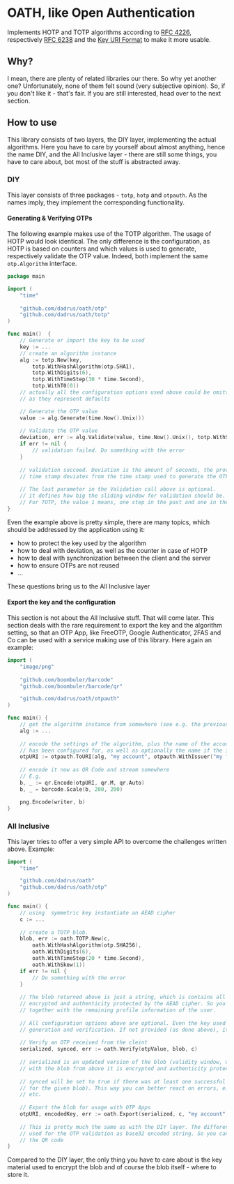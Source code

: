 # OATH, like Open Authentication

Implements HOTP and TOTP algorithms according to [RFC 4226](https://www.rfc-editor.org/rfc/rfc4226), respectively [RFC 6238](https://www.rfc-editor.org/rfc/rfc6238) and the [Key URI Format](https://github.com/google/google-authenticator/wiki/Key-Uri-Format) to make it more usable.

## Why?

I mean, there are plenty of related libraries our there. So why yet another one? Unfortunately, none of them felt sound (very subjective opinion). So, if you don't like it - that's fair. If you are still interested, head over to the next section.

## How to use

This library consists of two layers, the DIY layer, implementing the actual algorithms. Here you have to care by yourself about almost anything, hence the name DIY, and the All Inclusive layer - there are still some things, you have to care about, bot most of the stuff is abstracted away.

### DIY

This layer consists of three packages - `totp`, `hotp` and `otpauth`. As the names imply, they implement the corresponding functionality.

#### Generating & Verifying OTPs

The following example makes use of the TOTP algorithm. The usage of HOTP would look identical. The only difference is the configuration, as HOTP is based on counters and which values is used to generate, respectively validate the OTP value. Indeed, both implement the same `otp.Algorithm` interface.

```go
package main

import (
	"time"
	
	"github.com/dadrus/oath/otp"
	"github.com/dadrus/oath/totp"
)

func main()  {
	// Generate or import the key to be used
	key := ...
	// create an algorithm instance
	alg := totp.New(key,
		totp.WithHashAlgorithm(otp.SHA1),
		totp.WithDigits(6),
		totp.WithTimeStep(30 * time.Second), 
		totp.WithT0(0))
	// actually all the configuration options used above could be omitted
	// as they represent defaults

	// Generate the OTP value
	value := alg.Generate(time.Now().Unix())
	
	// Validate the OTP value
	deviation, err := alg.Validate(value, time.Now().Unix(), totp.WithSkew(1))
	if err != nil {
		// validation failed. Do something with the error
	}
	
	// validation succeed. Deviation is the amount of seconds, the provided
	// time stamp deviates from the time stamp used to generate the OTP value
	
	// The last parameter in the Validation call above is optional.
	// it defines how big the sliding window for validation should be.
	// For TOTP, the value 1 means, one step in the past and one in the future.
}
```

Even the example above is pretty simple, there are many topics, which should be addressed by the application using it:

* how to protect the key used by the algorithm
* how to deal with deviation, as well as the counter in case of HOTP
* how to deal with synchronization between the client and the server
* how to ensure OTPs are not reused
* ...

These questions bring us to the All Inclusive layer

#### Export the key and the configuration

This section is not about the All Inclusive stuff. That will come later. This section deals with the rare requirement to export the key and the algorithm setting, so that an OTP App, like FreeOTP, Google Authenticator, 2FAS and Co can be used with a service making use of this library. Here again an example:

```go
import (
	"image/png"
	
    "github.com/boombuler/barcode"
    "github.com/boombuler/barcode/qr"

    "github.com/dadrus/oath/otpauth"
)

func main() {
    // get the algorithm instance from somewhere (see e.g. the previous example)
	alg := ...
	
	// encode the settings of the algorithm, plus the name of the account, the algorithm
	// has been configured for, as well as optionally the name if the issuer
	otpURI := otpauth.ToURI(alg, "my account", otpauth.WithIssuer("my fancy service"))
	
	// encode it now as QR Code and stream somewhere
	// E.g.
	b, _ := qr.Encode(otpURI, qr.M, qr.Auto)
    b, _ = barcode.Scale(b, 200, 200)

    png.Encode(writer, b)
}
```

### All Inclusive

This layer tries to offer a very simple API to overcome the challenges written above. Example:

```go
import (
	"time"

    "github.com/dadrus/oath"
    "github.com/dadrus/oath/otp"
)

func main() {
	// using  symmetric key instantiate an AEAD cipher
	c := ...
	
	// create a TOTP blob.
    blob, err := oath.TOTP.New(c,
        oath.WithHashAlgorithm(otp.SHA256),
        oath.WithDigits(6),
        oath.WithTimeStep(20 * time.Second),
        oath.WithSkew(1))
	if err != nil {
	    // Do something with the error	
    }
	
	// The blob returned above is just a string, which is contains all the algorithms settings
	// encrypted and authenticity protected by the AEAD cipher. So you can store it in the DB
	// together with the remaining profile information of the user.
	
	// All configuration options above are optional. Even the key used for the actual OTP
	// generation and verification. If not provided (as done above), it will be generated.
	
	// Verify an OTP received from the cleint
	serialized, synced, err := oath.Verify(otpValue, blob, c)
	
	// serialized is an updated version of the blob (validity window, used OTPs, etc). As
	// with the blob from above it is encrypted and authenticity protected by the AEAD cipher
	
	// synced will be set to true if there was at least one successful verification (also in the past
	// for the given blob). This way you can better react on errors, e.g during registration, onoarding
	// etc.
	
	// Export the blob for usage with OTP Apps 
	otpURI, encodedKey, err := oath.Export(serialized, c, "my account", "my fancy service")
	
	// This is pretty much the same as with the DIY layer. The difference is that you get also the key
	// used for the OTP validation as base32 encoded string. So you can render it as text in addition to
	// the QR code
}
```

Compared to the DIY layer, the only thing you have to care about is the key material used to encrypt the blob and of course the blob itself - where to store it.


